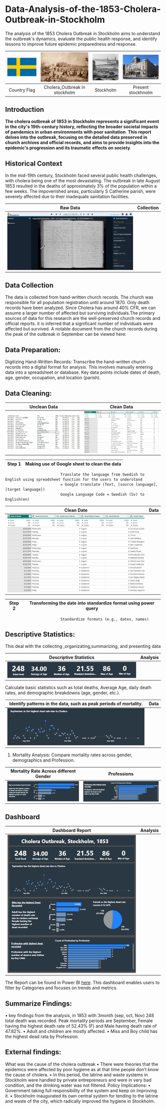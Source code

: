 # Data-Analysis-of-the-1853-Cholera-Outbreak-in-Stockholm
The analysis of the 1853 Cholera Outbreak in Stockholm aims to understand the outbreak's dynamics, evaluate the public health response, and identify lessons to improve future epidemic preparedness and response.
 
![](Flag_of_Sweden.svg.png)          |    ![](1_X9n4IjnYt6-hLc-ou3Kwjg.jpg)    |   ![](Stockholms_innerstad_-_KMB_-_16001000508344.jpg)   |    ![](Kungliga_Dramatiska_Teatern.jpg)  
:-----------------------------------:|:---------------------------------------:|:--------------------------------------------------------:|:--------------------------:
Country Flag                         |     Cholera_Outbreak in stockholm       |         Stockholm                                        |  Present stockhnolm 


## Introduction
**The cholera outbreak of 1853 in Stockholm represents a significant event in the city's 19th-century history, reflecting the broader societal impacts of pandemics in urban environments with poor sanitation**. **This report delves into the outbreak, focusing on the detailed data preserved in church archives and official records, and aims to provide insights into the epidemic's progression and its traumatic effects on society**.

## Historical Context
In the mid-19th century, Stockholm faced several public health challenges, with cholera being one of the most devastating. The outbreak in late August 1853 resulted in the deaths of approximately 3% of the population within a few weeks. The impoverished areas, particularly S
Catherine parish, were severely affected due to their inadequate sanitation facilities.


Raw Data                             |    Collection      
:-----------------------------------:|:---------------------------------------:
![](pic.JPG)                         |     

       

## Data Collection
The data is collected from hand-written church records. The church was responsible for all population registration until around 1870. Only death records have been analyzed. Since Cholera has around 40% CFR, we can assume a larger number of affected but surviving individuals.The primary sources of data for this research are the well-preserved church records and official reports. it is inferred that a significant number of individuals were affected but survived. A notable document from the church records during the peak of the outbreak in September can be viewed here:

## Data Preparation:
Digitizing Hand-Written Records:
Transcribe the hand-written church records into a digital format for analysis. This involves manually entering data into a spreadsheet or database.
Key data points include dates of death, age, gender, occupation, and location (parish).

## Data Cleaning:

Unclean Data                         |    Clean Data     
:-----------------------------------:|:---------------------------------------:
![](Uncleandata.JPG)                |    ![](clean1.JPG)       



Step 1                 |      Making use of Google sheet to clean the data
:---------------------:|:--------------------------------------------------------:
                             Translate the language from Swedish to English using spreadsheet function for the users to understand 
                             = Google translate (Text, [source language], [target language]) 
                             Google Language Code = Swedish (Sv) to English(en)   


Clean Date                           |    Data     
:-----------------------------------:|:---------------------------------------:
![](cleandatename.JPG)               |          

Step 2                 |     Transforming the date into standardize format using power query
:---------------------:|:--------------------------------------------------------:
                             Standardize formats (e.g., dates, names)



## Descriptive Statistics: 
This deal with the collecting ,organizating,summarizing, and presenting data

Descriptive Statistics               |    Analysis   
:-----------------------------------:|:---------------------------------------:
![](statistic.JPG)                   |          


Calculate basic statistics such as total deaths, Average Age, daily death rates, and demographic breakdowns (age, gender, etc.).

Identify patterns in the data, such as peak periods of mortality.                      |    Data     
:-----------------------------------:|:---------------------------------------:
![](sprff.JPG)                       |          


1. Mortality Analysis:
Compare mortality rates across gender, demographics and Profession.

Mortality Rate Across different Gender    |   Professions    
:----------------------------------------:|:---------------------------------------:
![](motalityrate.JPG)                    |   ![](esa.JPG)        

## Dashboard

Dashboard Report                          |   Analysis   
:----------------------------------------:|:---------------------------------------:
![](Capture77.JPG)                        |      

The Report can be found in Power BI [here](https://app.powerbi.com/view?r=eyJrIjoiYzI2YWE2MTMtYTZkMi00NGNiLWFiMDgtZjhjMmExN2I5NGU3IiwidCI6ImRmODY3OWNkLWE4MGUtNDVkOC05OWFjLWM4M2VkN2ZmOTVhMCJ9). This dashboard enables users to filter by Categories and focuses on trends and metrics.


## Summarize Findings:
•	key findings from the analysis, in 1853 with 3month (sep, oct, Nov) 248 total death was recorded.  Peak mortality periods are September, Female having the highest death rate of 52.43% (F) and Male having death rate of 47.82%.
•	Adult and children are mostly affected.
•	Miss and Boy child has the highest dead rata by Profession.

## External findings:
What was the cause of the cholera outbreak
•	There were theories that the epidemics were affected by poor hygiene as at that time people don’t know the cause of cholera.
•	In this period, the latrine and waste systems in Stockholm were handled by private entrepreneurs and were in very bad condition, and the drinking water was not filtered.
Policy Implications:
•	Government taking full responsibility of the system and keep on improving it.
•	Stockholm inaugurated its own central system for tending to the latrine and waste of the city, which radically improved the hygiene in Stockholm.

